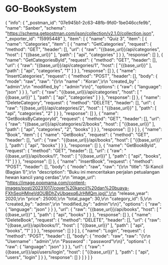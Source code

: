 # GO-BookSystem


<!-- DOCUMENTATION API (POSTMAN .JSON)-->
{
	"info": {
		"_postman_id": "07e945b1-2c63-48fb-9fd0-1be046ccfe9b",
		"name": "Sanber",
		"schema": "https://schema.getpostman.com/json/collection/v2.1.0/collection.json",
		"_exporter_id": "15995448"
	},
	"item": [
		{
			"name": "Quiz 3",
			"item": [
				{
					"name": "Categories",
					"item": [
						{
							"name": "GetCategories",
							"request": {
								"method": "GET",
								"header": [],
								"url": {
									"raw": "{{base_url}}/api/categories",
									"host": [
										"{{base_url}}"
									],
									"path": [
										"api",
										"categories"
									]
								}
							},
							"response": []
						},
						{
							"name": "GetCategoriesById",
							"request": {
								"method": "GET",
								"header": [],
								"url": {
									"raw": "{{base_url}}/api/categories/1",
									"host": [
										"{{base_url}}"
									],
									"path": [
										"api",
										"categories",
										"1"
									]
								}
							},
							"response": []
						},
						{
							"name": "InsertCategories",
							"request": {
								"method": "POST",
								"header": [],
								"body": {
									"mode": "raw",
									"raw": "{\r\n    \"name\" : \"Koran\",\r\n    \"created_by\" : \"admin\",\r\n    \"modified_by\" : \"admin\"\r\n}",
									"options": {
										"raw": {
											"language": "json"
										}
									}
								},
								"url": {
									"raw": "{{base_url}}/api/categories",
									"host": [
										"{{base_url}}"
									],
									"path": [
										"api",
										"categories"
									]
								}
							},
							"response": []
						},
						{
							"name": "DeleteCategory",
							"request": {
								"method": "DELETE",
								"header": [],
								"url": {
									"raw": "{{base_url}}/api/categories/2",
									"host": [
										"{{base_url}}"
									],
									"path": [
										"api",
										"categories",
										"2"
									]
								}
							},
							"response": []
						},
						{
							"name": "GetBooksByCategoryId",
							"request": {
								"method": "GET",
								"header": [],
								"url": {
									"raw": "{{base_url}}/api/categories/2/books",
									"host": [
										"{{base_url}}"
									],
									"path": [
										"api",
										"categories",
										"2",
										"books"
									]
								}
							},
							"response": []
						}
					]
				},
				{
					"name": "Book",
					"item": [
						{
							"name": "GetBooks",
							"request": {
								"method": "GET",
								"header": [],
								"url": {
									"raw": "{{base_url}}/api/books",
									"host": [
										"{{base_url}}"
									],
									"path": [
										"api",
										"books"
									]
								}
							},
							"response": []
						},
						{
							"name": "GetBookById",
							"request": {
								"method": "GET",
								"header": [],
								"url": {
									"raw": "{{base_url}}/api/books/1",
									"host": [
										"{{base_url}}"
									],
									"path": [
										"api",
										"books",
										"1"
									]
								}
							},
							"response": []
						},
						{
							"name": "InsertBook",
							"request": {
								"method": "POST",
								"header": [],
								"body": {
									"mode": "raw",
									"raw": "{\r\n    \"title\": \"Si Kancil (Bagian 1)\",\r\n    \"description\": \"Buku ini menceritakan perjalan petualangan hewan kancil yang cerdas\",\r\n    \"image_url\": \"https://image.popmama.com/content-images/post/20231017/cover%20kancil%20dan%20buaya-FXhSeoHMneVdOUBDhZyUbqexq6JrHMQm.jpg\",\r\n    \"release_year\": 2020,\r\n    \"price\": 25000,\r\n    \"total_page\": 30,\r\n    \"category_id\": 5,\r\n    \"created_by\": \"admin\",\r\n    \"modified_by\": \"admin\"\r\n}",
									"options": {
										"raw": {
											"language": "json"
										}
									}
								},
								"url": {
									"raw": "{{base_url}}/api/books",
									"host": [
										"{{base_url}}"
									],
									"path": [
										"api",
										"books"
									]
								}
							},
							"response": []
						},
						{
							"name": "DeleteBook",
							"request": {
								"method": "DELETE",
								"header": [],
								"url": {
									"raw": "{{base_url}}/api/books/1",
									"host": [
										"{{base_url}}"
									],
									"path": [
										"api",
										"books",
										"1"
									]
								}
							},
							"response": []
						}
					]
				},
				{
					"name": "Login",
					"request": {
						"method": "POST",
						"header": [],
						"body": {
							"mode": "raw",
							"raw": "{\r\n    \"Username\" : \"admin\",\r\n    \"Password\" : \"password\"\r\n}",
							"options": {
								"raw": {
									"language": "json"
								}
							}
						},
						"url": {
							"raw": "{{base_url}}/api/users/login",
							"host": [
								"{{base_url}}"
							],
							"path": [
								"api",
								"users",
								"login"
							]
						}
					},
					"response": []
				}
			]
		}
	]
}